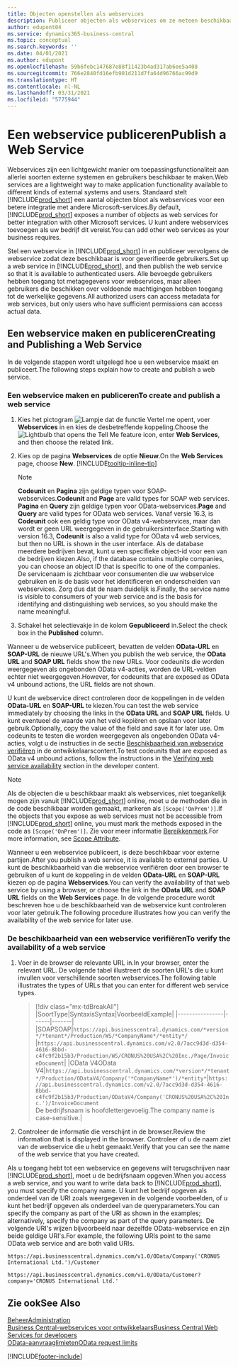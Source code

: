 ```yaml
---
title: Objecten openstellen als webservices
description: Publiceer objecten als webservices om ze meteen beschikbaar te maken voor uw Business Central-oplossing.
author: edupont04
ms.service: dynamics365-business-central
ms.topic: conceptual
ms.search.keywords: ''
ms.date: 04/01/2021
ms.author: edupont
ms.openlocfilehash: 59b6febc147687e88f11423b4ad317ab6ee5a408
ms.sourcegitcommit: 766e2840fd16efb901d211d7fa64d96766ac99d9
ms.translationtype: HT
ms.contentlocale: nl-NL
ms.lasthandoff: 03/31/2021
ms.locfileid: "5775944"
---
```

# <a name="publish-a-web-service"></a><span data-ttu-id="faf17-103">Een webservice publiceren</span><span class="sxs-lookup"><span data-stu-id="faf17-103">Publish a Web Service</span></span>

<span data-ttu-id="faf17-104">Webservices zijn een lichtgewicht manier om toepassingsfunctionaliteit aan allerlei soorten externe systemen en gebruikers beschikbaar te maken.</span><span class="sxs-lookup"><span data-stu-id="faf17-104">Web services are a lightweight way to make application functionality available to different kinds of external systems and users.</span></span> <span data-ttu-id="faf17-105">Standaard stelt [!INCLUDE[prod_short](includes/prod_short.md)] een aantal objecten bloot als webservices voor een betere integratie met andere Microsoft-services.</span><span class="sxs-lookup"><span data-stu-id="faf17-105">By default, [!INCLUDE[prod_short](includes/prod_short.md)] exposes a number of objects as web services for better integration with other Microsoft services.</span></span> <span data-ttu-id="faf17-106">U kunt andere webservices toevoegen als uw bedrijf dit vereist.</span><span class="sxs-lookup"><span data-stu-id="faf17-106">You can add other web services as your business requires.</span></span>  

<span data-ttu-id="faf17-107">Stel een webservice in [!INCLUDE[prod_short](includes/prod_short.md)] in en publiceer vervolgens de webservice zodat deze beschikbaar is voor geverifieerde gebruikers.</span><span class="sxs-lookup"><span data-stu-id="faf17-107">Set up a web service in [!INCLUDE[prod_short](includes/prod_short.md)], and then publish the web service so that it is available to authenticated users.</span></span> <span data-ttu-id="faf17-108">Alle bevoegde gebruikers hebben toegang tot metagegevens voor webservices, maar alleen gebruikers die beschikken over voldoende machtigingen hebben toegang tot de werkelijke gegevens.</span><span class="sxs-lookup"><span data-stu-id="faf17-108">All authorized users can access metadata for web services, but only users who have sufficient permissions can access actual data.</span></span>  

## <a name="creating-and-publishing-a-web-service"></a><span data-ttu-id="faf17-109">Een webservice maken en publiceren</span><span class="sxs-lookup"><span data-stu-id="faf17-109">Creating and Publishing a Web Service</span></span>

<span data-ttu-id="faf17-110">In de volgende stappen wordt uitgelegd hoe u een webservice maakt en publiceert.</span><span class="sxs-lookup"><span data-stu-id="faf17-110">The following steps explain how to create and publish a web service.</span></span>  

### <a name="to-create-and-publish-a-web-service"></a><span data-ttu-id="faf17-111">Een webservice maken en publiceren</span><span class="sxs-lookup"><span data-stu-id="faf17-111">To create and publish a web service</span></span>  

1. <span data-ttu-id="faf17-112">Kies het pictogram ![Lampje dat de functie Vertel me opent](media/ui-search/search_small.png "Vertel me wat u wilt doen"), voer **Webservices** in en kies de desbetreffende koppeling.</span><span class="sxs-lookup"><span data-stu-id="faf17-112">Choose the ![Lightbulb that opens the Tell Me feature](media/ui-search/search_small.png "Tell me what you want to do") icon, enter **Web Services**, and then choose the related link.</span></span>  
2. <span data-ttu-id="faf17-113">Kies op de pagina **Webservices** de optie **Nieuw**.</span><span class="sxs-lookup"><span data-stu-id="faf17-113">On the **Web Services** page, choose **New**.</span></span> [!INCLUDE[tooltip-inline-tip](includes/tooltip-inline-tip_md.md)]  

    > [!NOTE]  
    > <span data-ttu-id="faf17-114">**Codeunit** en **Pagina** zijn geldige typen voor SOAP-webservices.</span><span class="sxs-lookup"><span data-stu-id="faf17-114">**Codeunit** and **Page** are valid types for SOAP web services.</span></span> <span data-ttu-id="faf17-115">**Pagina** en **Query** zijn geldige typen voor OData-webservices.</span><span class="sxs-lookup"><span data-stu-id="faf17-115">**Page** and **Query** are valid types for OData web services.</span></span> <span data-ttu-id="faf17-116">Vanaf versie 16.3, is **Codeunit** ook een geldig type voor OData v4-webservices, maar dan wordt er geen URL weergegeven in de gebruikersinterface.</span><span class="sxs-lookup"><span data-stu-id="faf17-116">Starting with version 16.3, **Codeunit** is also a valid type for OData v4 web services, but then no URL is shown in the user interface.</span></span> <span data-ttu-id="faf17-117">Als de database meerdere bedrijven bevat, kunt u een specifieke object-id voor een van de bedrijven kiezen.</span><span class="sxs-lookup"><span data-stu-id="faf17-117">Also, if the database contains multiple companies, you can choose an object ID that is specific to one of the companies.</span></span>  
    > <span data-ttu-id="faf17-118">De servicenaam is zichtbaar voor consumenten die uw webservice gebruiken en is de basis voor het identificeren en onderscheiden van webservices. Zorg dus dat de naam duidelijk is.</span><span class="sxs-lookup"><span data-stu-id="faf17-118">Finally, the service name is visible to consumers of your web service and is the basis for identifying and distinguishing web services, so you should make the name meaningful.</span></span>

3. <span data-ttu-id="faf17-119">Schakel het selectievakje in de kolom **Gepubliceerd** in.</span><span class="sxs-lookup"><span data-stu-id="faf17-119">Select the check box in the **Published** column.</span></span>  

<span data-ttu-id="faf17-120">Wanneer u de webservice publiceert, bevatten de velden **OData-URL** en **SOAP-URL** de nieuwe URL's.</span><span class="sxs-lookup"><span data-stu-id="faf17-120">When you publish the web service, the **OData URL** and **SOAP URL** fields show the new URLs.</span></span> <span data-ttu-id="faf17-121">Voor codeunits die worden weergegeven als ongebonden OData v4-acties, worden de URL-velden echter niet weergegeven.</span><span class="sxs-lookup"><span data-stu-id="faf17-121">However, for codeunits that are exposed as OData v4 unbound actions, the URL fields are not shown.</span></span>  

<span data-ttu-id="faf17-122">U kunt de webservice direct controleren door de koppelingen in de velden **OData-URL** en **SOAP-URL** te kiezen.</span><span class="sxs-lookup"><span data-stu-id="faf17-122">You can test the web service immediately by choosing the links in the **OData URL** and **SOAP URL** fields.</span></span> <span data-ttu-id="faf17-123">U kunt eventueel de waarde van het veld kopiëren en opslaan voor later gebruik.</span><span class="sxs-lookup"><span data-stu-id="faf17-123">Optionally, copy the value of the field and save it for later use.</span></span> <span data-ttu-id="faf17-124">Om codeunits te testen die worden weergegeven als ongebonden OData v4-acties, volgt u de instructies in de sectie [Beschikbaarheid van webservice verifiëren](/dynamics365/business-central/dev-itpro/developer/devenv-creating-and-interacting-with-odatav4-unbound-action#verifying-web-service-availability) in de ontwikkelaarscontent.</span><span class="sxs-lookup"><span data-stu-id="faf17-124">To test codeunits that are exposed as OData v4 unbound actions, follow the instructions in the [Verifying web service availability](/dynamics365/business-central/dev-itpro/developer/devenv-creating-and-interacting-with-odatav4-unbound-action#verifying-web-service-availability) section in the developer content.</span></span>

> [!NOTE]
> <span data-ttu-id="faf17-125">Als de objecten die u beschikbaar maakt als webservices, niet toegankelijk mogen zijn vanuit [!INCLUDE[prod_short](includes/prod_short.md)] online, moet u de methoden die in de code beschikbaar worden gemaakt, markeren als `[Scope('OnPrem')]`.</span><span class="sxs-lookup"><span data-stu-id="faf17-125">If the objects that you expose as web services must not be accessible from [!INCLUDE[prod_short](includes/prod_short.md)] online, you must mark the methods exposed in the code as `[Scope('OnPrem')]`.</span></span> <span data-ttu-id="faf17-126">Zie voor meer informatie [Bereikkenmerk](/dynamics365/business-central/dev-itpro/developer/methods/devenv-scope-attribute).</span><span class="sxs-lookup"><span data-stu-id="faf17-126">For more information, see [Scope Attribute](/dynamics365/business-central/dev-itpro/developer/methods/devenv-scope-attribute).</span></span>

<span data-ttu-id="faf17-127">Wanneer u een webservice publiceert, is deze beschikbaar voor externe partijen.</span><span class="sxs-lookup"><span data-stu-id="faf17-127">After you publish a web service, it is available to external parties.</span></span> <span data-ttu-id="faf17-128">U kunt de beschikbaarheid van die webservice verifiëren door een browser te gebruiken of u kunt de koppeling in de velden **OData-URL** en **SOAP-URL** kiezen op de pagina **Webservices**.</span><span class="sxs-lookup"><span data-stu-id="faf17-128">You can verify the availability of that web service by using a browser, or choose the link in the **OData URL** and **SOAP URL** fields on the **Web Services** page.</span></span> <span data-ttu-id="faf17-129">In de volgende procedure wordt beschreven hoe u de beschikbaarheid van de webservice kunt controleren voor later gebruik.</span><span class="sxs-lookup"><span data-stu-id="faf17-129">The following procedure illustrates how you can verify the availability of the web service for later use.</span></span>  

### <a name="to-verify-the-availability-of-a-web-service"></a><span data-ttu-id="faf17-130">De beschikbaarheid van een webservice verifiëren</span><span class="sxs-lookup"><span data-stu-id="faf17-130">To verify the availability of a web service</span></span>  

1. <span data-ttu-id="faf17-131">Voer in de browser de relevante URL in.</span><span class="sxs-lookup"><span data-stu-id="faf17-131">In your browser, enter the relevant URL.</span></span> <span data-ttu-id="faf17-132">De volgende tabel illustreert de soorten URL's die u kunt invullen voor verschillende soorten webservices.</span><span class="sxs-lookup"><span data-stu-id="faf17-132">The following table illustrates the types of URLs that you can enter for different web service types.</span></span>  

    > [!div class="mx-tdBreakAll"]
    > |<span data-ttu-id="faf17-133">Soort</span><span class="sxs-lookup"><span data-stu-id="faf17-133">Type</span></span>|<span data-ttu-id="faf17-134">Syntaxis</span><span class="sxs-lookup"><span data-stu-id="faf17-134">Syntax</span></span>|<span data-ttu-id="faf17-135">Voorbeeld</span><span class="sxs-lookup"><span data-stu-id="faf17-135">Example</span></span>|
    > |----------------|------|-------|
    > |<span data-ttu-id="faf17-136">SOAP</span><span class="sxs-lookup"><span data-stu-id="faf17-136">SOAP</span></span>|`https://api.businesscentral.dynamics.com/*version*/*tenant*/Production/WS/*CompanyName*/*entity*/` |`https://api.businesscentral.dynamics.com/v2.0/7acc9d3d-d354-4616-8bbd-c4fc9f2b15b3/Production/WS/CRONUS%20USA%2C%20Inc./Page/InvoiceDocument`|
    > |<span data-ttu-id="faf17-137">OData V4</span><span class="sxs-lookup"><span data-stu-id="faf17-137">OData V4</span></span>|`https://api.businesscentral.dynamics.com/*version*/*tenant*/Production/ODataV4/Company('*CompanyName*')/*entity*`|`https://api.businesscentral.dynamics.com/v2.0/7acc9d3d-d354-4616-8bbd-c4fc9f2b15b3/Production/ODataV4/Company('CRONUS%20USA%2C%20Inc.')/InvoiceDocument`<br/>    <span data-ttu-id="faf17-138">De bedrijfsnaam is hoofdlettergevoelig.</span><span class="sxs-lookup"><span data-stu-id="faf17-138">The company name is case-sensitive.</span></span>|

2. <span data-ttu-id="faf17-139">Controleer de informatie die verschijnt in de browser.</span><span class="sxs-lookup"><span data-stu-id="faf17-139">Review the information that is displayed in the browser.</span></span> <span data-ttu-id="faf17-140">Controleer of u de naam ziet van de webservice die u hebt gemaakt.</span><span class="sxs-lookup"><span data-stu-id="faf17-140">Verify that you can see the name of the web service that you have created.</span></span>  

<span data-ttu-id="faf17-141">Als u toegang hebt tot een webservice en gegevens wilt terugschrijven naar [!INCLUDE[prod_short](includes/prod_short.md)], moet u de bedrijfsnaam opgeven.</span><span class="sxs-lookup"><span data-stu-id="faf17-141">When you access a web service, and you want to write data back to [!INCLUDE[prod_short](includes/prod_short.md)], you must specify the company name.</span></span> <span data-ttu-id="faf17-142">U kunt het bedrijf opgeven als onderdeel van de URI zoals weergegeven in de volgende voorbeelden, of u kunt het bedrijf opgeven als onderdeel van de queryparameters.</span><span class="sxs-lookup"><span data-stu-id="faf17-142">You can specify the company as part of the URI as shown in the examples; alternatively, specify the company as part of the query parameters.</span></span> <span data-ttu-id="faf17-143">De volgende URI's wijzen bijvoorbeeld naar dezelfde OData-webservice en zijn beide geldige URI's.</span><span class="sxs-lookup"><span data-stu-id="faf17-143">For example, the following URIs point to the same OData web service and are both valid URIs.</span></span>  

```
https://api.businesscentral.dynamics.com/v1.0/OData/Company('CRONUS International Ltd.')/Customer  
```

```
https://api.businesscentral.dynamics.com/v1.0/OData/Customer?company='CRONUS International Ltd.'  
```

## <a name="see-also"></a><span data-ttu-id="faf17-144">Zie ook</span><span class="sxs-lookup"><span data-stu-id="faf17-144">See Also</span></span>

[<span data-ttu-id="faf17-145">Beheer</span><span class="sxs-lookup"><span data-stu-id="faf17-145">Administration</span></span>](admin-setup-and-administration.md)  
[<span data-ttu-id="faf17-146">Business Central-webservices voor ontwikkelaars</span><span class="sxs-lookup"><span data-stu-id="faf17-146">Business Central Web Services for developers</span></span>](/dynamics365/business-central/dev-itpro/webservices/web-services)  
[<span data-ttu-id="faf17-147">OData-aanvraaglimieten</span><span class="sxs-lookup"><span data-stu-id="faf17-147">OData request limits</span></span>](/dynamics365/business-central/dev-itpro/administration/operational-limits-online#ODataServices)  


[!INCLUDE[footer-include](includes/footer-banner.md)]